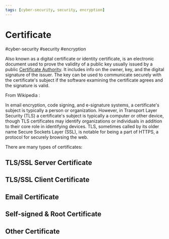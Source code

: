 ```yaml
---
tags: [cyber-security, security, encryption]
---
```

# Certificate
#cyber-security #security #encryption 

Also known as a digital certificate or identity certificate, is an electronic document used to prove the validity of a public key usually issued by a public [Certificate Authority](Cyber%20Security/Cryptography/Certificate%20Authority.md). It includes info on the owner, key, and the digital signature of the issuer.  The key can be used to communicate securely with the certificate's subject if the software examining the certificate agrees and the signature is valid. 

From Wikipedia :

In email encryption, code signing, and e-signature systems, a certificate's subject is typically a person or organization. However, in Transport Layer Security (TLS) a certificate's subject is typically a computer or other device, though TLS certificates may identify organizations or individuals in addition to their core role in identifying devices. TLS, sometimes called by its older name Secure Sockets Layer (SSL), is notable for being a part of HTTPS, a protocol for securely browsing the web.


There are many types of certificates:

## TLS/SSL Server Certificate


## TLS/SSL Client Certificate


## Email Certificate

## Self-signed & Root Certificate

## Other Certificate